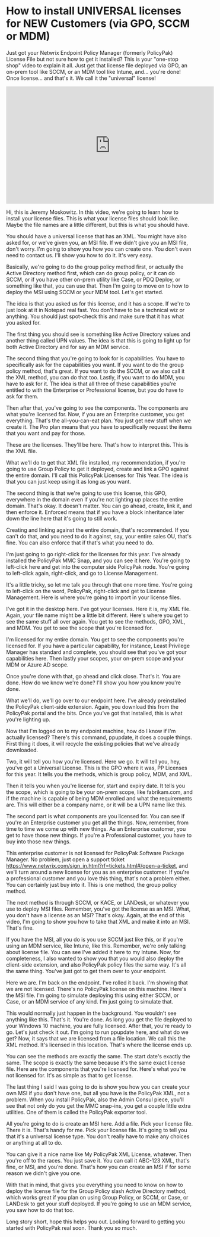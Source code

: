 # How to install UNIVERSAL licenses for NEW Customers (via GPO, SCCM or MDM)

Just got your Netwrix Endpoint Policy Manager (formerly PolicyPak) License File but not sure how to
get it installed? This is your "one-stop shop" video to explain it all. Just get that license file
deployed via GPO, an on-prem tool like SCCM, or an MDM tool like Intune, and... you're done! Once
license... and that's it. We call it the "universal" license!

<iframe width="560" height="315" src="https://www.youtube.com/embed/BXlR3yVoMxQ?si=BHZuzZDTOo9DsXoO" title="YouTube video player" frameborder="0" allow="accelerometer; autoplay; clipboard-write; encrypted-media; gyroscope; picture-in-picture; web-share" referrerpolicy="strict-origin-when-cross-origin" allowfullscreen></iframe>

Hi, this is Jeremy Moskowitz. In this video, we're going to learn how to install your license files.
This is what your license files should look like. Maybe the file names are a little different, but
this is what you should have.

You should have a universal license that has an XML. You might have also asked for, or we've given
you, an MSI file. If we didn't give you an MSI file, don't worry. I'm going to show you how you can
create one. You don't even need to contact us. I'll show you how to do it. It's very easy.

Basically, we're going to do the group policy method first, or actually the Active Directory method
first, which can do group policy, or it can do SCCM, or if you have other on-prem utility like Case,
or PDQ Deploy, or something like that, you can use that. Then I'm going to move on to how to deploy
the MSI using SCCM or your MDM tool. Let's get started.

The idea is that you asked us for this license, and it has a scope. If we're to just look at it in
Notepad real fast. You don't have to be a technical wiz or anything. You should just spot-check this
and make sure that it has what you asked for.

The first thing you should see is something like Active Directory values and another thing called
UPN values. The idea is that this is going to light up for both Active Directory and for say an MDM
service.

The second thing that you're going to look for is capabilities. You have to specifically ask for the
capabilities you want. If you want to do the group policy method, that's great. If you want to do
the SCCM, or we also call it the XML method, you can do that too. Lastly, if you want to do MDM, you
have to ask for it. The idea is that all three of these capabilities you're entitled to with the
Enterprise or Professional license, but you do have to ask for them.

Then after that, you've going to see the components. The components are what you're licensed for.
Now, if you are an Enterprise customer, you get everything. That's the all-you-can-eat plan. You
just get new stuff when we create it. The Pro plan means that you have to specifically request the
items that you want and pay for those.

These are the licenses. They'll be here. That's how to interpret this. This is the XML file.

What we'll do to get that XML file installed, my recommendation, if you're going to use Group Policy
to get it deployed, create and link a GPO against the entire domain. I'll call this PolicyPak
Licenses for This Year. The idea is that you can just keep using it as long as you want.

The second thing is that we're going to use this license, this GPO, everywhere in the domain even if
you're not lighting up places the entire domain. That's okay. It doesn't matter. You can go ahead,
create, link it, and then enforce it. Enforced means that if you have a block inheritance later down
the line here that it's going to still work.

Creating and linking against the entire domain, that's recommended. If you can't do that, and you
need to do it against, say, your entire sales OU, that's fine. You can also enforce that if that's
what you need to do.

I'm just going to go right-click for the licenses for this year. I've already installed the
PolicyPak MMC Snap, and you can see it here. You're going to left-click here and get into the
computer side PolicyPak node. You're going to left-click again, right-click, and go to License
Management.

It's a little tricky, so let me talk you through that one more time. You're going to left-click on
the word, PolicyPak, right-click and get to License Management. Here is where you're going to import
in your license files.

I've got it in the desktop here. I've got your licenses. Here it is, my XML file. Again, your file
name might be a little bit different. Here's where you get to see the same stuff all over again. You
get to see the methods, GPO, XML, and MDM. You get to see the scope that you're licensed for.

I'm licensed for my entire domain. You get to see the components you're licensed for. If you have a
particular capability, for instance, Least Privilege Manager has standard and complete, you should
see that you've got your capabilities here. Then lastly your scopes, your on-prem scope and your MDM
or Azure AD scope.

Once you're done with that, go ahead and click close. That's it. You are done. How do we know we're
done? I'll show you how you know you're done.

What we'll do, we'll go over to our endpoint here. I've already preinstalled the PolicyPak
client-side extension. Again, you download this from the PolicyPak portal and the bits. Once you've
got that installed, this is what you're lighting up.

Now that I'm logged on to my endpoint machine, how do I know if I'm actually licensed? There's this
command, ppupdate, it does a couple things. First thing it does, it will recycle the existing
policies that we've already downloaded.

Two, it will tell you how you're licensed. Here we go. It will tell you, hey, you've got a Universal
License. This is the GPO where it was, PP Licenses for this year. It tells you the methods, which is
group policy, MDM, and XML.

Then it tells you when you're license for, start and expiry date. It tells you the scope, which is
going to be your on-prem scope, like fabrikam.com, and if the machine is capable of being MDM
enrolled and what the requirements are. This will either be a company name, or it will be a UPN name
like this.

The second part is what components are you licensed for. You can see if you're an Enterprise
customer you get all the things. Now, remember, from time to time we come up with new things. As an
Enterprise customer, you get to have those new things. If you're a Professional customer, you have
to buy into those new things.

This enterprise customer is not licensed for PolicyPak Software Package Manager. No problem, just
open a support ticket https://www.netwrix.com/sign_in.html?rf=tickets.html#/open-a-ticket, and we'll
turn around a new license for you as an enterprise customer. If you're a professional customer and
you love this thing, that's not a problem either. You can certainly just buy into it. This is one
method, the group policy method.

The next method is through SCCM, or KACE, or LANDesk, or whatever you use to deploy MSI files.
Remember, you've got the license as an MSI. What, you don't have a license as an MSI? That's okay.
Again, at the end of this video, I'm going to show you how to take that XML and make it into an MSI.
That's fine.

If you have the MSI, all you do is you use SCCM just like this, or if you're using an MDM service,
like Intune, like this. Remember, we're only talking about license file. You can see I've added it
here to my Intune. Now, for completeness, I also wanted to show you that you would also deploy the
client-side extension, and also PolicyPak policy files the same way. It's all the same thing. You've
just got to get them over to your endpoint.

Here we are. I'm back on the endpoint. I've rolled it back. I'm showing that we are not licensed.
There's no PolicyPak license on this machine. Here's the MSI file. I'm going to simulate deploying
this using either SCCM, or Case, or an MDM service of any kind. I'm just going to simulate that.

This would normally just happen in the background. You wouldn't see anything like this. That's it.
You're done. As long you get the file deployed to your Windows 10 machine, you are fully licensed.
After that, you're ready to go. Let's just check it out. I'm going to run ppupdate here, and what do
we get? Now, it says that we are licensed from a file location. We call this the XML method. It's
licensed in this location. That's where the license ends up.

You can see the methods are exactly the same. The start date's exactly the same. The scope is
exactly the same because it's the same exact license file. Here are the components that you're
licensed for. Here's what you're not licensed for. It's as simple as that to get license.

The last thing I said I was going to do is show you how you can create your own MSI if you don't
have one, but all you have is the PolicyPak XML, not a problem. When you install PolicyPak, also the
Admin Consul piece, you'll see that not only do you get the MMC snap-ins, you get a couple little
extra utilities. One of them is called the PolicyPak exporter tool.

All you're going to do is create an MSI here. Add a file. Pick your license file. There it is.
That's handy for me. Pick your license file. It's going to tell you that it's a universal license
type. You don't really have to make any choices or anything at all to do.

You can give it a nice name like My PolicyPak XML License, whatever. Then you're off to the races.
You just save it. You can call it ABC-123 XML, that's fine, or MSI, and you’re done. That's how you
can create an MSI if for some reason we didn't give you one.

With that in mind, that gives you everything you need to know on how to deploy the license file for
the Group Policy slash Active Directory method, which works great if you plan on using Group Policy,
or SCCM, or Case, or LANDesk to get your stuff deployed. If you're going to use an MDM service, you
saw how to do that too.

Long story short, hope this helps you out. Looking forward to getting you started with PolicyPak
real soon. Thank you so much.
